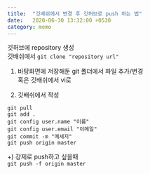 ```yaml
---
title:  "깃배쉬에서 변경 후 깃허브로 push 하는 법"
date:   2020-06-30 13:32:00 +0530
category: memo
---
```


깃허브에 repository 생성  
깃배쉬에서 ```git clone "repository url"```


1. 바탕화면에 저장해둔 git 폴더에서 파일 추가/변경  
혹은 깃배쉬에서 vi로

2. 깃배쉬에서 작성  
```
git pull
git add .  
git config user.name "이름"  
git config user.email "이메일"  
git commit -m "메세지"  
git push origin master  
```
+) 강제로 push하고 싶을때  
   ```git push -f origin master```

